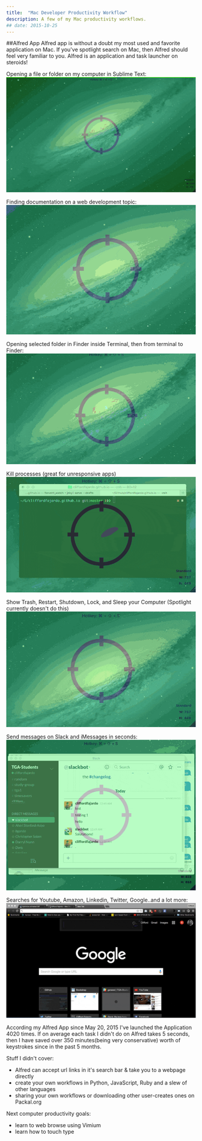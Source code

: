 ```yaml
---
title:  "Mac Developer Productivity Workflow"
description: A few of my Mac productivity workflows.
## date: 2015-10-25
---
```



##Alfred App
Alfred app is without a doubt my most used and favorite application on Mac. If you've spotlight search
on Mac, then Alfred should feel very familiar to you. Alfred is an application and task launcher on
steroids!



Opening a file or folder on my computer in Sublime Text:
![events-0](/assets/images/posts/003m.gif)

Finding documentation on a web development topic:
![events-0](/assets/images/posts/004m.gif)

Opening selected folder in Finder inside Terminal, then from terminal to Finder:
![events-0](/assets/images/posts/005m.gif)


Kill processes (great for unresponsive apps)
![events-0](/assets/images/posts/006m.gif)



Show Trash, Restart, Shutdown, Lock, and Sleep your Computer (Spotlight currently doesn't do this)
![events-0](/assets/images/posts/007m.gif)

Send messages on Slack and iMessages in seconds:
![events-0](/assets/images/posts/008m.gif)


Searches for Youtube, Amazon, Linkedin, Twitter, Google..and a lot more:
![events-0](/assets/images/posts/009m.gif)


According my Alfred App since May 20, 2015 I've launched the Application 4020 times. If on average each task I didn't do on Alfred takes 5 seconds,
then I have saved over 350 minutes(being very conservative) worth of keystrokes since in the past 5 months. 

Stuff I didn't cover:

- Alfred can accept url links in it's search bar & take you to a webpage directly
- create your own workflows in Python, JavaScript, Ruby and a slew of other languages
- sharing your own workflows or downloading other user-creates ones on Packal.org


Next computer productivity goals:

- learn to web browse using Vimium
- learn how to touch type

